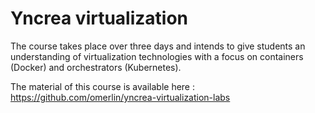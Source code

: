# Yncrea virtualization
The course takes place over three days and intends to give students an understanding of virtualization technologies with a focus on containers (Docker) and orchestrators (Kubernetes).

The material of this course is available here : https://github.com/omerlin/yncrea-virtualization-labs
